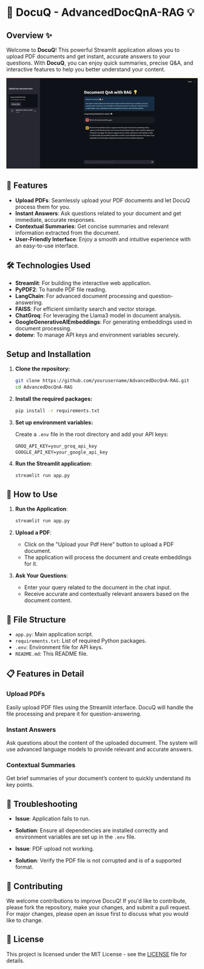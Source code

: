 # 📄 DocuQ - AdvancedDocQnA-RAG 💡

## Overview ✨

Welcome to **DocuQ**! This powerful Streamlit application allows you to upload PDF documents and get instant, accurate answers to your questions. With **DocuQ**, you can enjoy quick summaries, precise Q&A, and interactive features to help you better understand your content.

![](assets/image.png)

## 🚀 Features

- **Upload PDFs**: Seamlessly upload your PDF documents and let DocuQ process them for you.
- **Instant Answers**: Ask questions related to your document and get immediate, accurate responses.
- **Contextual Summaries**: Get concise summaries and relevant information extracted from the document.
- **User-Friendly Interface**: Enjoy a smooth and intuitive experience with an easy-to-use interface.

## 🛠️ Technologies Used

- **Streamlit**: For building the interactive web application.
- **PyPDF2**: To handle PDF file reading.
- **LangChain**: For advanced document processing and question-answering.
- **FAISS**: For efficient similarity search and vector storage.
- **ChatGroq**: For leveraging the Llama3 model in document analysis.
- **GoogleGenerativeAIEmbeddings**: For generating embeddings used in document processing.
- **dotenv**: To manage API keys and environment variables securely.

## Setup and Installation

1. **Clone the repository:**

   ```bash
   git clone https://github.com/yourusername/AdvancedDocQnA-RAG.git
   cd AdvancedDocQnA-RAG
   ```

2. **Install the required packages:**

   ```bash
   pip install -r requirements.txt
   ```

3. **Set up environment variables:**

   Create a `.env` file in the root directory and add your API keys:

   ```
   GROQ_API_KEY=your_groq_api_key
   GOOGLE_API_KEY=your_google_api_key
   ```

4. **Run the Streamlit application:**

   ```bash
   streamlit run app.py
   ```

## 🎨 How to Use

1. **Run the Application**:

   ```bash
   streamlit run app.py
   ```

2. **Upload a PDF**:

   - Click on the "Upload your Pdf Here" button to upload a PDF document.
   - The application will process the document and create embeddings for it.

3. **Ask Your Questions**:
   - Enter your query related to the document in the chat input.
   - Receive accurate and contextually relevant answers based on the document content.

## 📂 File Structure

- `app.py`: Main application script.
- `requirements.txt`: List of required Python packages.
- `.env`: Environment file for API keys.
- `README.md`: This README file.

## 📋 Features in Detail

### Upload PDFs

Easily upload PDF files using the Streamlit interface. DocuQ will handle the file processing and prepare it for question-answering.

### Instant Answers

Ask questions about the content of the uploaded document. The system will use advanced language models to provide relevant and accurate answers.

### Contextual Summaries

Get brief summaries of your document’s content to quickly understand its key points.

## 🔧 Troubleshooting

- **Issue**: Application fails to run.
- **Solution**: Ensure all dependencies are installed correctly and environment variables are set up in the `.env` file.

- **Issue**: PDF upload not working.
- **Solution**: Verify the PDF file is not corrupted and is of a supported format.

## 🌟 Contributing

We welcome contributions to improve DocuQ! If you'd like to contribute, please fork the repository, make your changes, and submit a pull request. For major changes, please open an issue first to discuss what you would like to change.

## 📝 License

This project is licensed under the MIT License - see the [LICENSE](https://github.com/MohdRasmil7/AdvancedDocQnA-RAG/blob/main/LICENSE) file for details.

